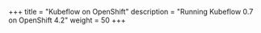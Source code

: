 +++
title = "Kubeflow on OpenShift"
description = "Running Kubeflow 0.7 on OpenShift 4.2"
weight = 50
+++
